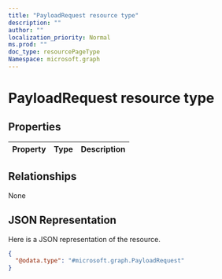 ```yaml
---
title: "PayloadRequest resource type"
description: ""
author: ""
localization_priority: Normal
ms.prod: ""
doc_type: resourcePageType
Namespace: microsoft.graph
---
```



# PayloadRequest resource type



## Properties
|Property|Type|Description|
|:---|:---|:---|

## Relationships
None

## JSON Representation
Here is a JSON representation of the resource.
<!-- {
  "blockType": "resource",
  "@odata.type": "microsoft.graph.PayloadRequest"
}
-->
``` json
{
  "@odata.type": "#microsoft.graph.PayloadRequest"
}
```

